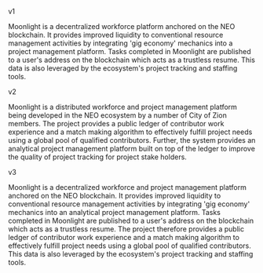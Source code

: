 v1

Moonlight is a decentralized workforce platform anchored on the NEO blockchain.  It provides improved liquidity to conventional resource management activities by integrating 'gig economy' mechanics into a project management platform.
Tasks completed in Moonlight are published to a user's address on the blockchain which acts as a trustless resume.  This data is also leveraged by the ecosystem's project tracking and staffing tools. 

v2

Moonlight is a distributed workforce and project management platform being developed in the NEO ecosystem by a number of City of Zion members. The project provides a public ledger of contributor work experience and a match making algorithm to effectively fulfill project needs using a global pool of qualified contributors. Further, the system provides an analytical project management platform built on top of the ledger to improve the quality of project tracking for project stake holders.

v3

Moonlight is a decentralized workforce and project management platform anchored on the NEO blockchain. It provides improved liquidity to conventional resource management activities by integrating 'gig economy' mechanics into an analytical project management platform. Tasks completed in Moonlight are published to a user's address on the blockchain which acts as a trustless resume.  The project therefore provides a public ledger of contributor work experience and a match making algorithm to effectively fulfill project needs using a global pool of qualified contributors. This data is also leveraged by the ecosystem's project tracking and staffing tools. 
